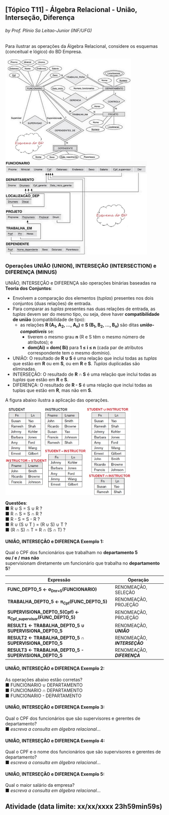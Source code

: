 ## [Tópico T11] - Álgebra Relacional - União, Interseção, Diferença
###### *by Prof. Plinio Sa Leitao-Junior (INF/UFG)*

Para ilustrar as operações da Álgebra Relacional, considere os esquemas (conceitual e lógico) do BD Empresa.

<img src="../media/fig-der-empresa.jpg" width="400"><img src="../media/fig-esquema-logico-bdempresa.jpg" width="450">

### Operações UNIÃO (UNION), INTERSEÇÃO (INTERSECTION) e DIFERENÇA (MINUS)

UNIÃO, INTERSEÇÃO e DIFERENÇA são operações binárias baseadas na **Teoria dos Conjuntos**:
- Envolvem a comparação dos elementos (_tuplas_) presentes nos dois conjuntos (duas relações) de entrada.
- Para comparar as _tuplas_ presentes nas duas relações de entrada, as _tuplas_ devem ser do mesmo tipo, ou seja, deve haver **compatibilidade de união** (compatibilidade de tipo):
  - as relações **R (A<sub>1</sub>, A<sub>2</sub>, ..., A<sub>n</sub>)** e **S (B<sub>1</sub>, B<sub>2</sub>, ..., B<sub>n</sub>)** são ditas ***união-compatíveis*** se:
    - tiverem o mesmo grau **n** (R e S têm o mesmo número de atributos); e
    - **dom(Ai) = dom( Bi)** para **1 ≤ i ≤ n** (cada par de atributos correspondente tem o mesmo domínio).
- UNIÃO: O resultado de **R ∪ S** é uma relação que inclui todas as _tuplas_ que estão em **R** ou em **S**, ou em **R** e **S**. _Tuplas_ duplicadas são eliminadas.
- INTERSEÇÃO: O resultado de **R ∩ S** é uma relação que inclui todas as _tuplas_ que estão em **R** e **S**.
- DIFERENÇA: O resultado de **R - S** é uma relação que inclui todas as tuplas que estão em **R**, mas não em **S**.

A figura abaixo ilustra a aplicação das operações.

<img src="../media/fig-algebra-uniao.jpg" width="400">

**Questões**:<br>
■ R ∪ S = S ∪ R ?<br>
■ R ∩ S = S ∩ R ?<br>
■ R - S = S - R ?<br>
■ R ∪ (S ∪ T ) = (R ∪ S) ∪ T ?<br>
■ (R ∩ S) ∩ T = R ∩ (S ∩ T) ?<br>

#### UNIÃO, INTERSEÇÃO e DIFERENÇA Exemplo 1:

Qual o CPF dos funcionários que trabalham no **departamento 5**<br>
**ou / e / mas não**<br>
supervisionam diretamente um funcionário que trabalha no **departamento 5**?

|Expressão|Operação|
|-|-|
|**FUNC_DEPTO_5 ← σ<sub>Dnr=5</sub>(FUNCIONARIO)**|RENOMEAÇÃO, SELEÇÃO|
|**TRABALHA_DEPTO_5 ← π<sub>Cpf</sub>(FUNC_DEPTO_5)**|RENOMEAÇÃO, PROJEÇÃO|
|**SUPERVISIONA_DEPTO_5(Cpf) ← π<sub>Cpf_supervisor</sub>(FUNC_DEPTO_5)**|RENOMEAÇÃO, PROJEÇÃO|
|**RESULT1 ← TRABALHA_DEPTO_5 ∪ SUPERVISIONA_DEPTO_5**|RENOMEAÇÃO, ***UNIÃO***|
|**RESULT2 ← TRABALHA_DEPTO_5 ∩ SUPERVISIONA_DEPTO_5**|RENOMEAÇÃO, ***INTERSEÇÃO***|
|**RESULT3 ← TRABALHA_DEPTO_5 - SUPERVISIONA_DEPTO_5**|RENOMEAÇÃO, ***DIFERENÇA***|

#### UNIÃO, INTERSEÇÃO e DIFERENÇA Exemplo 2:

As operações abaixo estão corretas?<br>
■ FUNCIONARIO ∪ DEPARTAMENTO<br>
■ FUNCIONARIO ∩ DEPARTAMENTO<br>
■ FUNCIONARIO - DEPARTAMENTO

#### UNIÃO, INTERSEÇÃO e DIFERENÇA Exemplo 3:

Qual o CPF dos funcionários que são supervisores e gerentes de departamento?<br>
■ _escreva a consulta em álgebra relacional_...

#### UNIÃO, INTERSEÇÃO e DIFERENÇA Exemplo 4:

Qual o CPF e o nome dos funcionários que são supervisores e gerentes de departamento?<br>
■ _escreva a consulta em álgebra relacional_...

#### UNIÃO, INTERSEÇÃO e DIFERENÇA Exemplo 5:

Qual o maior salário da empresa?<br>
■ _escreva a consulta em álgebra relacional_...

## Atividade (data limite: **xx/xx/xxxx 23h59min59s**)

